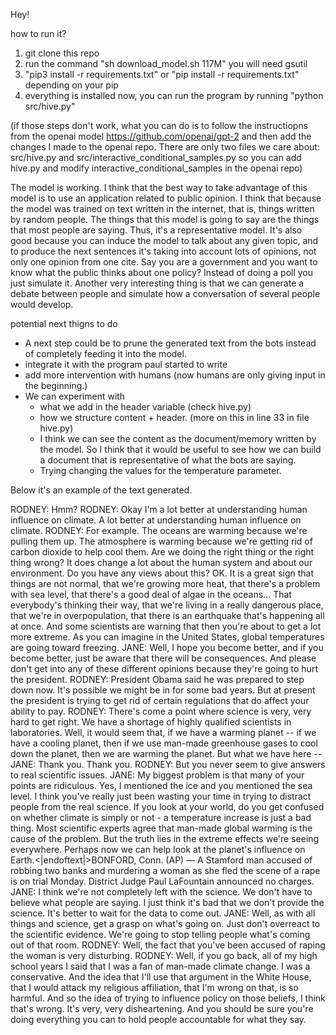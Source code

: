Hey!

how to run it?
1) git clone this repo
2) run the command "sh download_model.sh 117M" you will need gsutil
3) "pip3 install -r requirements.txt" or "pip install -r requirements.txt" depending on your pip
4) everything is installed now, you can run the program by running "python src/hive.py"

(if those steps don't work, what you can do is to follow the instructiopns from the openai model https://github.com/openai/gpt-2 and then add the changes I made to the openai repo. There are only two files we care about: src/hive.py and  src/interactive_conditional_samples.py so you can add hive.py and modify interactive_conditional_samples in the openai repo)

The model is working. I think that the best way to take advantage of this model is to use an application related to public opinion. I think that because the model was trained on text written in the internet, that is, things written by random people. The things that this model is going to say are the things that most people are saying. Thus, it's a representative model. It's also good because you can induce the model to talk about any given topic, and to produce the next sentences it's taking into account lots of opinions, not only one opinion from one cite. Say you are a government and you want to know what the public thinks about one policy? Instead of doing a poll you just simulate it. Another very interesting thing is that we can generate a debate between people and simulate how a conversation of several people would develop.


potential next thigns to do
* A next step could be to prune the generated text from the bots instead of completely feeding it into the model.
* integrate it with the program paul started to write
* add more intervention with humans (now humans are only giving input in the beginning.)
* We can experiment with
    * what we add in the header variable (check hive.py)
    * how we structure content + header. (more on this in line 33 in file hive.py)
    * I think we can see the content as the document/memory written by the model. So I think that it would be useful to see how we can build a document that is representative of what the bots are saying.
    * Trying changing the values for the temperature parameter.



Below it's an example of the text generated.

RODNEY: Hmm? RODNEY: Okay I'm a lot better at understanding human influence on climate. A lot better at understanding human influence on climate. RODNEY: For example. The oceans are warming because we're pulling them up. The atmosphere is warming because we're getting rid of carbon dioxide to help cool them. Are we doing the right thing or the right thing wrong? It does change a lot about the human system and about our environment. Do you have any views about this? OK.
It is a great sign that things are not normal, that we're growing more heat, that there's a problem with sea level, that there's a good deal of algae in the oceans... That everybody's thinking their way, that we're living in a really dangerous place, that we're in overpopulation, that there is an earthquake that's happening all at once. And some scientists are warning that then you're about to get a lot more extreme. As you can imagine in the United States, global temperatures are going toward freezing.
JANE: Well, I hope you become better, and if you become better, just be aware that there will be consequences. And please don't get into any of these different opinions because they're going to hurt the president. RODNEY: President Obama said he was prepared to step down now. It's possible we might be in for some bad years. But at present the president is trying to get rid of certain regulations that do affect your ability to pay. RODNEY: There's come a point where science is very, very hard to get right. We have a shortage of highly qualified scientists in laboratories.
Well, it would seem that, if we have a warming planet -- if we have a cooling planet, then if we use man-made greenhouse gases to cool down the planet, then we are warming the planet. But what we have here -- JANE: Thank you. Thank you. RODNEY: But you never seem to give answers to real scientific issues. JANE: My biggest problem is that many of your points are ridiculous. Yes, I mentioned the ice and you mentioned the sea level. I think you've really just been wasting your time in trying to distract people from the real science.
If you look at your world, do you get confused on whether climate is simply or not - a temperature increase is just a bad thing. Most scientific experts agree that man-made global warming is the cause of the problem. But the truth lies in the extreme effects we're seeing everywhere. Perhaps now we can help look at the planet's influence on Earth.<|endoftext|>BONFORD, Conn. (AP) — A Stamford man accused of robbing two banks and murdering a woman as she fled the scene of a rape is on trial Monday. District Judge Paul LaFountain announced no charges.
JANE: I think we're not completely left with the science. We don't have to believe what people are saying. I just think it's bad that we don't provide the science. It's better to wait for the data to come out. JANE: Well, as with all things and science, get a grasp on what's going on. Just don't overreact to the scientific evidence. We're going to stop telling people what's coming out of that room. RODNEY: Well, the fact that you've been accused of raping the woman is very disturbing.
RODNEY: Well, if you go back, all of my high school years I said that I was a fan of man-made climate change. I was a conservative. And the idea that I'll use that argument in the White House, that I would attack my religious affiliation, that I'm wrong on that, is so harmful. And so the idea of trying to influence policy on those beliefs, I think that's wrong. It's very, very disheartening. And you should be sure you're doing everything you can to hold people accountable for what they say.
